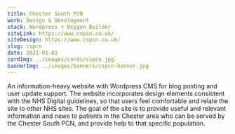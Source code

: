 ```yaml
---
title: Chester South PCN
work: Design & Development
stack: Wordpress • Oxygen Builder
siteLink: https://www.cspcn.co.uk/
siteDesign: https://www.cspcn.co.uk/
slug: cspcn
date: 2021-01-01
cardImg: ../images/cards/cspcn.jpg
bannerImg: ../images/banners/cspcn-banner.jpg
---
```


An information-heavy website with Wordpress CMS for blog posting and user update support. The website incorporates design elements consistent with the NHS Digital guidelines, so that users feel comfortable and relate the site to other NHS sites. The goal of the site is to provide useful and relevant information and news to patients in the Chester area who can be served by the Chester South PCN, and provide help to that specific population.